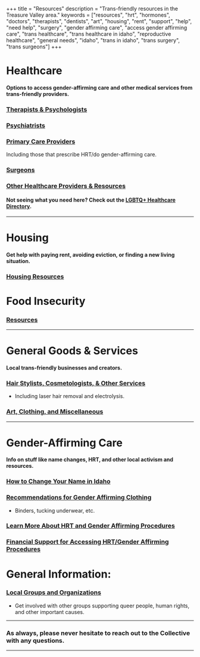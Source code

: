 +++
title = "Resources"
description = "Trans-friendly resources in the Treasure Valley area."
keywords = ["resources", "hrt", "hormones", "doctors", "therapists", "dentists", "art", "housing", "rent", "support", "help", "need help", "surgery", "gender affirming care", "access gender affirming care", "trans healthcare", "trans healthcare in idaho", "reproductive healthcare", "general needs", "idaho", "trans in idaho", "trans surgery", "trans surgeons"]
+++

# Healthcare
#### Options to access gender-affirming care and other medical services from trans-friendly providers.
### [Therapists & Psychologists](https://docs.google.com/document/d/e/2PACX-1vSgrCKOMZfKRaeCwTt0ECoJ_um26CNmIuxBotpGK8gXp4he2t4-1sU6EZSwDpjjwY4qMMIpiNfT_-8p/pub)
### [Psychiatrists](https://docs.google.com/document/d/e/2PACX-1vRannsdAydms-DbeEGWYqpJKCOUpQ2DjNrvuSbB3YZxdmSeqkJ0KepSBB6sk8PO8sooyz1D5EDcfStO/pub)
### [Primary Care Providers](https://docs.google.com/document/d/e/2PACX-1vTYliwWtrg4hnICWdhyNp4uQrB-rwzjy-OebUnAppStIb_IdlfPDopWi6ZvjCjRzsYb35YYCAqBhBUz/pub)
Including those that prescribe HRT/do gender-affirming care.
### [Surgeons](https://docs.google.com/document/d/e/2PACX-1vRI7UtcDiqdnH-HbqMZ6QRhh_rTTh2yDHn9C7V2NnlHqxrvtQPvv37-rQbuIS5eX9YnIGx_YxPsGwVp/pub)
### [Other Healthcare Providers & Resources](https://docs.google.com/document/d/e/2PACX-1vRxlfOn46E916FKdloTDwy0WIj65TZeUYltTGhbmR5DJbuiIYtQsdsb71PgaDGJEOBYBNMjhHiewpJ2/pub)    

#### Not seeing what you need here? Check out the [LGBTQ+ Healthcare Directory](https://lgbtqhealthcaredirectory.org/).
---
# Housing 
#### Get help with paying rent, avoiding eviction, or finding a new living situation.
### [Housing Resources](https://docs.google.com/document/d/e/2PACX-1vQMB1LDIdZ1xGeK4bebZn0y4yiFhR2vursyD2cK4zqgj3VtFRE-9HMzJ3v2mmyUif6exF6NbI6f76CK/pub)

# Food Insecurity
### [Resources](https://docs.google.com/document/d/e/2PACX-1vRgbhwDMunyaQHq2EYssQOsd1aW7KH0M1pyn8cDgTcOrbAwDdIOlHRxaazNx1IJ169TOJycf3qjjeLC/pub)
---
# General Goods & Services
#### Local trans-friendly businesses and creators. 
### [Hair Stylists, Cosmetologists, & Other Services](https://docs.google.com/document/d/e/2PACX-1vQka9ZcXb7bGClnrulHffr3BZuXZEXNVxYzBWfSOisWohSXjNWZ3GcG6HMoUWzsK1hD0cZ34TGaos6i/pub)
- Including laser hair removal and electrolysis.
### [Art, Clothing, and Miscellaneous](https://docs.google.com/document/d/e/2PACX-1vRatHp5559-ImMEHErzGZnrHgpTsyprF7HalDcyCn9GpqnB1Ly9xUlN3z2wsNNcOmkMtp4IH9i8DVPY/pub)
---
# Gender-Affirming Care
#### Info on stuff like name changes, HRT, and other local activism and resources.
### [How to Change Your Name in Idaho](https://drive.google.com/file/d/1JQBrkFSZm8YGYR0zOGvtcmQ7tHhI36u5/view)
### [Recommendations for Gender Affirming Clothing](https://docs.google.com/document/d/e/2PACX-1vQwV91GuPXF-cbVnecmFCwN2mvCqXqO265GDCK1NlD3YejyEZCanWr8c0Sxk6Gctk1ekfNaElzMUIaZ/pub)
- Binders, tucking underwear, etc.
### [Learn More About HRT and Gender Affirming Procedures](https://docs.google.com/document/d/e/2PACX-1vTuX8xRCnnBaG-rTjz0_c1WDCokFTXTpCL2jmLtrKvdAn1MLTZLV7UC2ma6b6r_YDS-NrJj9eL47jL2/pub)
### [Financial Support for Accessing HRT/Gender Affirming Procedures](https://docs.google.com/document/d/e/2PACX-1vTUC9H3xoYhlqL2dmRW2KQ8E9Y-I4d_UAyUOJc0LqYI6yab6KifAXkHG-n6vlHezLjvMqgtb9tHVy0D/pub)

# General Information:
### [Local Groups and Organizations](https://docs.google.com/document/d/e/2PACX-1vQHU9T3u_j05eoLuLdthIk-75kxswBGlGbf3oDTNfrwXTApL6O5WKQ3cZSguBUsSt4XZw8BZeOHMIdT/pub)
- Get involved with other groups supporting queer people, human rights, and other important causes. 

--- 

### As always, please never hesitate to reach out to the Collective with any questions.

---


